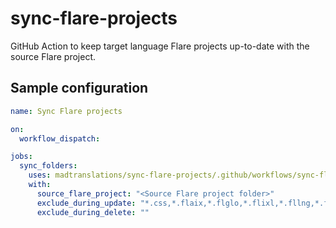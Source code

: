 # sync-flare-projects
GitHub Action to keep target language Flare projects up-to-date with the source Flare project.

## Sample configuration
```yaml
name: Sync Flare projects

on:
  workflow_dispatch:

jobs:
  sync_folders:
    uses: madtranslations/sync-flare-projects/.github/workflows/sync-flare-projects.yml@main
    with:
      source_flare_project: "<Source Flare project folder>"
      exclude_during_update: "*.css,*.flaix,*.flglo,*.flixl,*.fllng,*.flmco,*.flmsp,*.flpgl,*.flprj,*.flskn,*.flsnp,*.fltar,*.fltoc,*.flvar,*.htm,*.html,*.mcsyns,*.props"
      exclude_during_delete: ""
```
